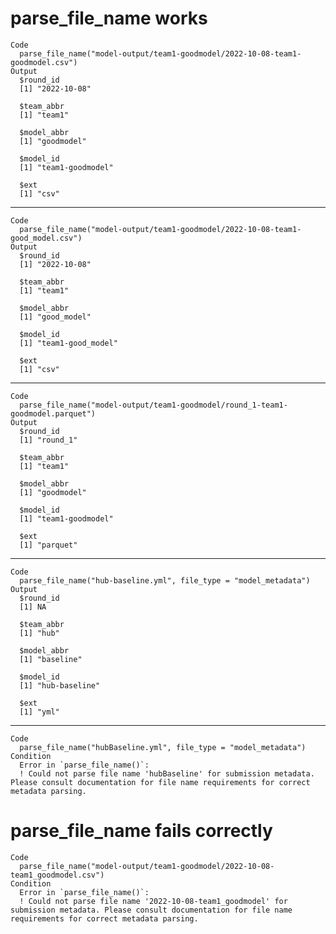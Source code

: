 # parse_file_name works

    Code
      parse_file_name("model-output/team1-goodmodel/2022-10-08-team1-goodmodel.csv")
    Output
      $round_id
      [1] "2022-10-08"
      
      $team_abbr
      [1] "team1"
      
      $model_abbr
      [1] "goodmodel"
      
      $model_id
      [1] "team1-goodmodel"
      
      $ext
      [1] "csv"
      

---

    Code
      parse_file_name("model-output/team1-goodmodel/2022-10-08-team1-good_model.csv")
    Output
      $round_id
      [1] "2022-10-08"
      
      $team_abbr
      [1] "team1"
      
      $model_abbr
      [1] "good_model"
      
      $model_id
      [1] "team1-good_model"
      
      $ext
      [1] "csv"
      

---

    Code
      parse_file_name("model-output/team1-goodmodel/round_1-team1-goodmodel.parquet")
    Output
      $round_id
      [1] "round_1"
      
      $team_abbr
      [1] "team1"
      
      $model_abbr
      [1] "goodmodel"
      
      $model_id
      [1] "team1-goodmodel"
      
      $ext
      [1] "parquet"
      

---

    Code
      parse_file_name("hub-baseline.yml", file_type = "model_metadata")
    Output
      $round_id
      [1] NA
      
      $team_abbr
      [1] "hub"
      
      $model_abbr
      [1] "baseline"
      
      $model_id
      [1] "hub-baseline"
      
      $ext
      [1] "yml"
      

---

    Code
      parse_file_name("hubBaseline.yml", file_type = "model_metadata")
    Condition
      Error in `parse_file_name()`:
      ! Could not parse file name 'hubBaseline' for submission metadata. Please consult documentation for file name requirements for correct metadata parsing.

# parse_file_name fails correctly

    Code
      parse_file_name("model-output/team1-goodmodel/2022-10-08-team1_goodmodel.csv")
    Condition
      Error in `parse_file_name()`:
      ! Could not parse file name '2022-10-08-team1_goodmodel' for submission metadata. Please consult documentation for file name requirements for correct metadata parsing.

